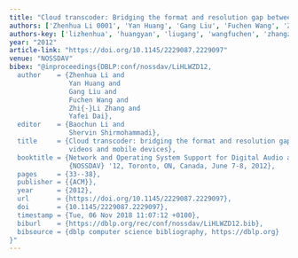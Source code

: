 ```yaml
---
title: "Cloud transcoder: Bridging the format and resolution gap between internet videos and mobile devices"
authors: ['Zhenhua Li 0001', 'Yan Huang', 'Gang Liu', 'Fuchen Wang', 'Zhi-Li Zhang', 'Yafei Dai']
authors-key: ['lizhenhua', 'huangyan', 'liugang', 'wangfuchen', 'zhangzhili', 'daiyafei']
year: "2012"
article-link: "https://doi.org/10.1145/2229087.2229097"
venue: "NOSSDAV"
bibex: "@inproceedings{DBLP:conf/nossdav/LiHLWZD12,
  author    = {Zhenhua Li and
               Yan Huang and
               Gang Liu and
               Fuchen Wang and
               Zhi{-}Li Zhang and
               Yafei Dai},
  editor    = {Baochun Li and
               Shervin Shirmohammadi},
  title     = {Cloud transcoder: bridging the format and resolution gap between internet
               videos and mobile devices},
  booktitle = {Network and Operating System Support for Digital Audio and Video Workshop,
               {NOSSDAV} '12, Toronto, ON, Canada, June 7-8, 2012},
  pages     = {33--38},
  publisher = {{ACM}},
  year      = {2012},
  url       = {https://doi.org/10.1145/2229087.2229097},
  doi       = {10.1145/2229087.2229097},
  timestamp = {Tue, 06 Nov 2018 11:07:12 +0100},
  biburl    = {https://dblp.org/rec/conf/nossdav/LiHLWZD12.bib},
  bibsource = {dblp computer science bibliography, https://dblp.org}
}"
---
```

